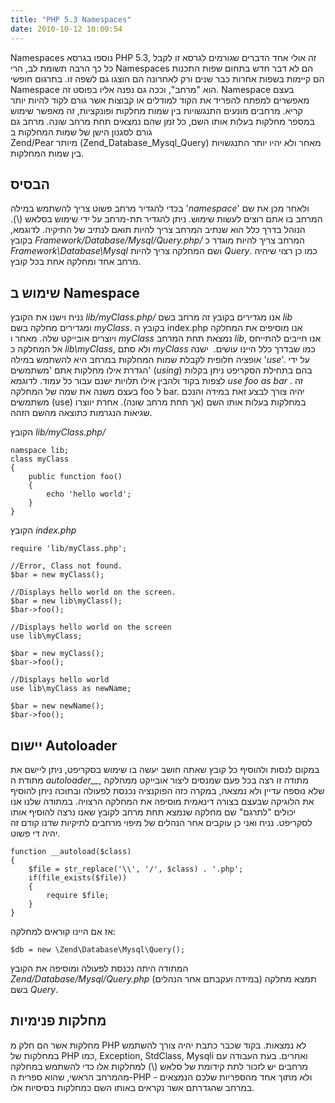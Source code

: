 ```yaml
---
title: "PHP 5.3 Namespaces"
date: 2010-10-12 10:00:54
---
```


Namespaces נוספו בגרסא PHP 5.3, זה אולי אחד הדברים שגורמים לגרסא זו לקבל כל כך הרבה תשומת לב, הרי Namespaces הם לא דבר חדש בתחום שפות התכנות הם קיימות בשפות אחרות כבר שנים ורק לאחרונה הם הוצגו גם לשפה זו. בתרגום חופשי Namespace הוא "מרחב", וככה גם נפנה אליו בפוסט זה. Namespace בעצם מאפשרים למפתח להפריד את הקוד למודלים או קבוצות אשר גורם לקוד להיות יותר קריא. מרחבים מונעים התנגשויות בין שמות מחלקות ופונקציות, זה מאפשר שימוש במספר מחלקות בעלות אותו השם, כל זמן שהם נמצאים תחת מרחב שונה. מרחב גם גורם לסגנון הישן של שמות המחלקות ב Zend/Pear מיותר (Zend_Database_Mysql_Query) מאחר ולא יהיו יותר התנגשויות בין שמות המחלקות.

<!--more-->
<h2>הבסיס</h2>
בכדי להגדיר מרחב פשוט צריך להשתמש במילה '<em>namespace</em>' ולאחר מכן את שם המרחב בו אתם רוצים לעשות שימוש. ניתן להגדיר תת-מרחב על ידי שימוש בסלאש (\). הנוהל בדרך כלל הוא שנתיב המרחב צריך להיות תואם לנתיב של התיקיה. לדוגמא, בקובץ <em>Framework/Database/Mysql/Query.php/</em> המרחב צריך להיות מוגדר כ <em>Framework\Database\Mysql</em> ושם המחלקה צריך להיות <em>Query</em>. כמו כן רצוי שיהיה מרחב אחד ומחלקה אחת בכל קובץ.
<h2>שימוש ב Namespace</h2>
נניח וישנו את הקובץ <em>lib/myClass.php/</em> אנו מגדירים בקובץ זה מרחב בשם <em>lib</em> ומגדירים מחלקה בשם <em>myClass</em>. בקובץ ה index.php אנו מוסיפים את המחלקה ויוצרים אובייקט שלה. מאחר ו <em>myClass</em> נמצאת תחת המרחב <em>lib</em>, אנו חייבים להתייחס אל המחלקה כ <em>lib\myClass</em>, ולא סתם <em>myClass</em> כמו שבדרך כלל היינו עושים.  ישנה אופציה חלופית לקבלת שמות המחלקות במרחב היא להשתמש במילה '<em>use</em>'. על ידי הגדרת אילו מחלקות אתם 'משתמשים' (<em>using</em>) בהם בתחילת הסקריפט ניתן בקלות לצפות בקוד ולהבין אילו תלויות ישנם עבור כל עמוד. לדוגמא <em>use foo as bar</em> . זה בעצם משנה את שמה של המחלקה foo ל bar. יהיה צורך לבצע זאת במידה והנכם משתמשים (use) במחלקות בעלות אותו השם (אך תחת מרחב שונה). אחרת יווצרו שגיאות הנגרמות כתוצאה מהשם הזהה.

הקובץ <em>lib/myClass.php/</em>

```
namspace lib;
class myClass
{
    public function foo()
    {
        echo 'hello world';
    }
}
```

הקובץ <em>index.php</em>

```
require 'lib/myClass.php';

//Error, Class not found.
$bar = new myClass();

//Displays hello world on the screen.
$bar = new lib\myClass();
$bar->foo();

//Displays hello world on the screen
use lib\myClass;

$bar = new myClass();
$bar->foo();

//Displays hello world
use lib\myClass as newName;

$bar = new newName();
$bar->foo();
```

<h2>יישום Autoloader</h2>
במקום לנסות ולהוסיף כל קובץ שאתה חושב יעשה בו שימוש בסקריפט, ניתן ליישם את מתודת ה <em>autoloader__</em>, מתודה זו רצה בכל פעם שמנסים ליצור אובייקט ממחלקה שלא נוספה עדיין ולא נמצאה, במקרה כזה הפוקנציה נכנסת לפעולה ובתוכה ניתן להוסיף את הלוגיקה שבעצם בצורה דינאמית מוסיפה את המחלקה הרצויה. במתודה שלנו אנו יכולים "לתרגם" שם מחלקה שנמצא תחת מרחב לקובץ שאנו נרצה להוסיף אותו לסקריפט. נניח ואני כן עוקבים אחר הנהלים של מיפוי מרחבים לתיקיות שדנו קודם זה יהיה די פשוט.

```
function __autoload($class)
{
    $file = str_replace('\\', '/', $class) . '.php';
    if(file_exists($file))
    {
        require $file;
    }
}
```

אז אם היינו קוראים למחלקה:

```
$db = new \Zend\Database\Mysql\Query();
```

המתודה היתה נכנסת לפעולה ומוסיפה את הקובץ <em>Zend/Database/Mysql/Query.php</em> (במידה ועקבתם אחר הנהלים) תמצא מחלקה בשם <em>Query</em>.
<h2>מחלקות פנימיות</h2>
מחלקות אשר הם חלק מ PHP לא נמצאות. בקוד שכבר כתבת יהיה צורך להשתמש במחלקות של PHP כמו, Exception, StdClass, Mysqli ואחרים. בעת העבודה עם מרחבים יש לזכור לתת קידומת של סלאש (\) למחלקות אלו כדי להשתמש במחלקה מהמרחב הראשי, שהוא ספרית ה-PHP - ולא מתוך אחד מהספריות שלכם הנמצאים במרחב שהגדרתם אשר נקראים באותו השם כמחלקות בסיסיות אלו.
